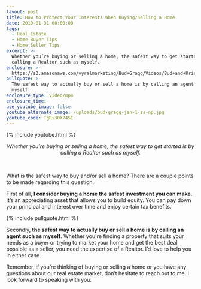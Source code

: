 ```yaml
---
layout: post
title: How to Protect Your Interests When Buying/Selling a Home
date: 2019-01-31 00:00:00
tags:
  - Real Estate
  - Home Buyer Tips
  - Home Seller Tips
excerpt: >-
  Whether you’re buying or selling a home, the safest way to get started is by
  calling a Realtor such as myself.
enclosure: >-
  https://s3.amazonaws.com/vyralmarketing/Bud+Gragg/Videos/Bud+and+Kristin+Gragg+-+How+to+Protect+Your+Interests+When+Buying-Selling+a+Home.mp4
pullquote: >-
  The safest way to actually buy or sell a home is by calling an agent such as
  myself.
enclosure_type: video/mp4
enclosure_time:
use_youtube_image: false
youtube_alternate_image: /uploads/bud-gragg-jan-1-ss-np.jpg
youtube_code: TgRi30X74SE
---
```


{% include youtube.html %}

<center><em>Whether you&rsquo;re buying or selling a home, the safest way to get started is by calling a Realtor such as myself.</em></center>

&nbsp;

What is the safest way to buy and/or sell a home? There are a couple points to be made regarding this question.

First of all, **I consider buying a home the safest investment you can make**. It’s an appreciating asset that allows you to build equity. You can pay down your principal and interest over time and enjoy certain tax benefits.

{% include pullquote.html %}

Secondly, **the safest way to actually buy or sell a home is by calling an agent such as myself**. Whether you're finding a property that suits your needs as a buyer or trying to market your home and get the best deal possible as a seller, you need the expertise of a Realtor. I’d love to help you in either case.

Remember, if you’re thinking of buying or selling a home or you have any questions about our real estate market, don’t hesitate to reach out to me. I look forward to speaking with you.